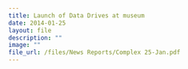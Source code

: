 ```yaml
---
title: Launch of Data Drives at museum
date: 2014-01-25
layout: file
description: ""
image: ""
file_url: /files/News Reports/Complex 25-Jan.pdf
---
```

